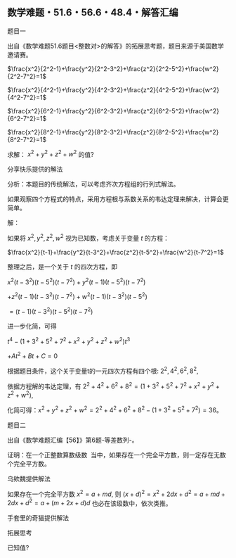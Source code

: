 ## 数学难题・51.6・56.6・48.4・解答汇编

题目一

出自《数学难题51.6题目<整数对>的解答》的拓展思考题，题目来源于美国数学邀请赛。

$\frac{x^2}{2^2-1}+\frac{y^2}{2^2-3^2}+\frac{z^2}{2^2-5^2}+\frac{w^2}{2^2-7^2}=1$

$\frac{x^2}{4^2-1}+\frac{y^2}{4^2-3^2}+\frac{z^2}{4^2-5^2}+\frac{w^2}{4^2-7^2}=1$

$\frac{x^2}{6^2-1}+\frac{y^2}{6^2-3^2}+\frac{z^2}{6^2-5^2}+\frac{w^2}{6^2-7^2}=1$

$\frac{x^2}{8^2-1}+\frac{y^2}{8^2-3^2}+\frac{z^2}{8^2-5^2}+\frac{w^2}{8^2-7^2}=1$

求解： $x^2+y^2+z^2+w^2$ 的值?


分享快乐提供的解法

分析：本题目的传统解法，可以考虑齐次方程组的行列式解法。

如果观察四个方程式的特点，采用方程根与系数关系的韦达定理来解决，计算会更简单。

解：

如果将 $x^2,y^2,z^2,w^2$ 视为已知数，考虑关于变量 $t$ 的方程：

$\frac{x^2}{t-1}+\frac{y^2}{t-3^2}+\frac{z^2}{t-5^2}+\frac{w^2}{t-7^2}=1$

整理之后，是一个关于 $t$ 的四次方程，即

$x^2(t-3^2)(t-5^2)(t-7^2)+y^2(t-1)(t-5^2)(t-7^2)$

$+z^2(t-1)(t-3^2)(t-7^2)+w^2(t-1)(t-3^2)(t-5^2)$

$=(t-1)(t-3^2)(t-5^2)(t-7^2)$

进一步化简，可得

$t^4-(1+3^2+5^2+7^2+x^2+y^2+z^2+w^2)t^3$

$+At^2+Bt+C=0$

根据题目条件，这个关于变量t的一元四次方程有四个根: $2^2,4^2,6^2,8^2,$

依据方程解的韦达定理，有 $2^2+4^2+6^2+8^2=(1+3^2+5^2+7^2+x^2+y^2+z^2+w^2),$

化简可得：$x^2+y^2+z^2+w^2=2^2+4^2+6^2+8^2-(1+3^2+5^2+7^2)=36。$

题目二

出自《数学难题汇编【56】》第6题-等差数列-。

证明：在一个正整数算数级数  当中，如果存在一个完全平方数，则一定存在无数个完全平方数。

乌欸魏提供解法

如果存在一个完全平方数 $x^2=a+md,$ 则 $(x+d)^2=x^2+2dx+d^2=a+md+2dx+d^2=a+(m+2x+d)d$ 也必在该级数中，依次类推。

手套里的奇猫提供解法



拓展思考

已知值?
